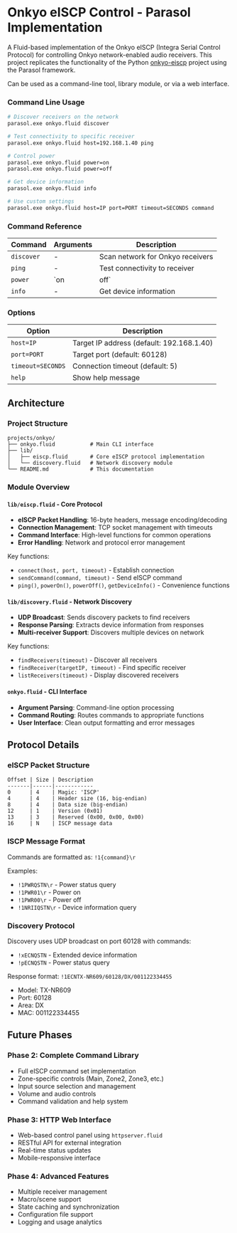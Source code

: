 # Onkyo eISCP Control - Parasol Implementation

A Fluid-based implementation of the Onkyo eISCP (Integra Serial Control Protocol) for controlling Onkyo network-enabled audio receivers. This project replicates the functionality of the Python [onkyo-eiscp](https://github.com/miracle2k/onkyo-eiscp) project using the Parasol framework.

Can be used as a command-line tool, library module, or via a web interface.

### Command Line Usage

```bash
# Discover receivers on the network
parasol.exe onkyo.fluid discover

# Test connectivity to specific receiver
parasol.exe onkyo.fluid host=192.168.1.40 ping

# Control power
parasol.exe onkyo.fluid power=on
parasol.exe onkyo.fluid power=off

# Get device information
parasol.exe onkyo.fluid info

# Use custom settings
parasol.exe onkyo.fluid host=IP port=PORT timeout=SECONDS command
```

### Command Reference

| Command | Arguments | Description |
|---------|-----------|-------------|
| `discover` | - | Scan network for Onkyo receivers |
| `ping` | - | Test connectivity to receiver |
| `power` | `on|off` | Control receiver power |
| `info` | - | Get device information |

### Options

| Option | Description |
|--------|-------------|
| `host=IP` | Target IP address (default: 192.168.1.40) |
| `port=PORT` | Target port (default: 60128) |
| `timeout=SECONDS` | Connection timeout (default: 5) |
| `help` | Show help message |

## Architecture

### Project Structure

```
projects/onkyo/
├── onkyo.fluid           # Main CLI interface
├── lib/
│   ├── eiscp.fluid       # Core eISCP protocol implementation
│   └── discovery.fluid   # Network discovery module
└── README.md             # This documentation
```

### Module Overview

#### `lib/eiscp.fluid` - Core Protocol
- **eISCP Packet Handling**: 16-byte headers, message encoding/decoding
- **Connection Management**: TCP socket management with timeouts
- **Command Interface**: High-level functions for common operations
- **Error Handling**: Network and protocol error management

Key functions:
- `connect(host, port, timeout)` - Establish connection
- `sendCommand(command, timeout)` - Send eISCP command
- `ping()`, `powerOn()`, `powerOff()`, `getDeviceInfo()` - Convenience functions

#### `lib/discovery.fluid` - Network Discovery  
- **UDP Broadcast**: Sends discovery packets to find receivers
- **Response Parsing**: Extracts device information from responses
- **Multi-receiver Support**: Discovers multiple devices on network

Key functions:
- `findReceivers(timeout)` - Discover all receivers
- `findReceiver(targetIP, timeout)` - Find specific receiver
- `listReceivers(timeout)` - Display discovered receivers

#### `onkyo.fluid` - CLI Interface
- **Argument Parsing**: Command-line option processing
- **Command Routing**: Routes commands to appropriate functions  
- **User Interface**: Clean output formatting and error messages

## Protocol Details

### eISCP Packet Structure

```
Offset | Size | Description
-------|------|------------
0      | 4    | Magic: 'ISCP'
4      | 4    | Header size (16, big-endian)
8      | 4    | Data size (big-endian)
12     | 1    | Version (0x01)
13     | 3    | Reserved (0x00, 0x00, 0x00)
16     | N    | ISCP message data
```

### ISCP Message Format

Commands are formatted as: `!1{command}\r`

Examples:
- `!1PWRQSTN\r` - Power status query
- `!1PWR01\r` - Power on
- `!1PWR00\r` - Power off
- `!1NRIIQSTN\r` - Device information query

### Discovery Protocol

Discovery uses UDP broadcast on port 60128 with commands:
- `!xECNQSTN` - Extended device information
- `!pECNQSTN` - Power status query

Response format: `!1ECNTX-NR609/60128/DX/001122334455`
- Model: TX-NR609
- Port: 60128  
- Area: DX
- MAC: 001122334455

## Future Phases

### Phase 2: Complete Command Library
- Full eISCP command set implementation
- Zone-specific controls (Main, Zone2, Zone3, etc.)
- Input source selection and management
- Volume and audio controls
- Command validation and help system

### Phase 3: HTTP Web Interface  
- Web-based control panel using `httpserver.fluid`
- RESTful API for external integration
- Real-time status updates
- Mobile-responsive interface

### Phase 4: Advanced Features
- Multiple receiver management
- Macro/scene support  
- State caching and synchronization
- Configuration file support
- Logging and usage analytics
